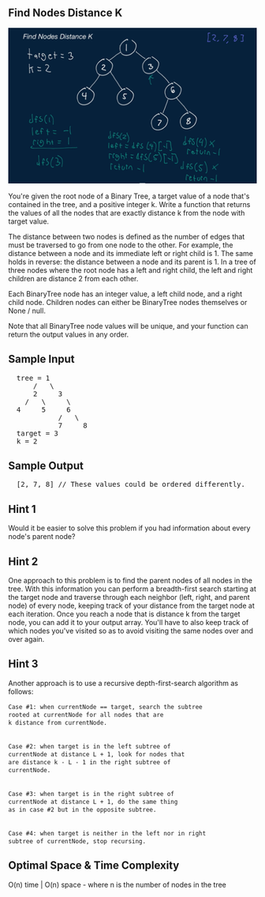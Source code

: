 ## Find Nodes Distance K

![](./find_nodes_distance_k.PNG)

  You're given the root node of a Binary Tree, a target value of a
  node that's contained in the tree, and a positive integer k.
  Write a function that returns the values of all the nodes that are exactly
  distance k from the node with target value.

  The distance between two nodes is defined as the number of edges that must be
  traversed to go from one node to the other. For example, the distance between
  a node and its immediate left or right child is 1. The same holds
  in reverse: the distance between a node and its parent is 1. In a
  tree of three nodes where the root node has a left and right child, the left
  and right children are distance 2 from each other.

  Each BinaryTree node has an integer value, a
  left child node, and a right child node. Children
  nodes can either be BinaryTree nodes themselves or
  None / null.

  Note that all BinaryTree node values will be unique, and your
  function can return the output values in any order.

## Sample Input

<pre>
  tree = 1
      /   \
      2     3
    /   \     \
  4     5     6
            /   \
            7     8
  target = 3
  k = 2
</pre>

## Sample Output

<pre>
  [2, 7, 8] // These values could be ordered differently.
</pre>

## Hint 1

  Would it be easier to solve this problem if you had information about every
  node's parent node?

## Hint 2

  One approach to this problem is to find the parent nodes of all nodes in the
  tree. With this information you can perform a breadth-first search starting at
  the target node and traverse through each neighbor (left, right, and parent
  node) of every node, keeping track of your distance from the target node at
  each iteration. Once you reach a node that is distance k from the
  target node, you can add it to your output array. You'll have to also keep
  track of which nodes you've visited so as to avoid visiting the same nodes
  over and over again.

## Hint 3

  Another approach is to use a recursive depth-first-search algorithm as
  follows:

    Case #1: when currentNode == target, search the subtree
    rooted at currentNode for all nodes that are
    k distance from currentNode.


    Case #2: when target is in the left subtree of
    currentNode at distance L + 1, look for nodes that
    are distance k - L - 1 in the right subtree of
    currentNode.


    Case #3: when target is in the right subtree of
    currentNode at distance L + 1, do the same thing
    as in case #2 but in the opposite subtree.


    Case #4: when target is neither in the left nor in right
    subtree of currentNode, stop recursing.

## Optimal Space & Time Complexity

O(n) time | O(n) space - where n is the number of nodes in the tree
